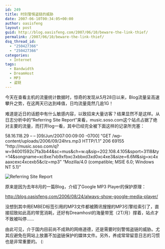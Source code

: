 ```yaml
---
id: 249
title: 时刻警惕盗链的威胁
date: 2007-06-10T00:34:05+00:00
author: oasisfeng
layout: post
guid: http://blog.oasisfeng.com/2007/06/10/beware-the-link-thief/
permalink: /2007/06/10/beware-the-link-thief/
dsq_thread_id:
  - "250427366"
  - "250427366"
categories:
  - Internet
tags:
  - Bandwidth
  - DreamHost
  - MP3
  - 盗链
---
```

今天在查看主机的流量统计数据时，惊奇的发现从5月28日以来，Blog流量呈高速攀升之势，在这两天已达到峰值，日均流量竟然几逾1G！

<p dragover="true">
  难道是近日的话题中有什么敏感内容，以致招来大量访客？结果显然不是这样。从日志分析中的“Referring Site Report”来看，music.soso.com这个站点占据了绝对主要的流量，而打开log一看，其中已经完全被下面这样的记录所充塞：
</p>

<p dragover="true">
  58.16.118.29 &#8211; &#8211; [09/Jun/2007:00:09:00 -0700] &#8220;GET /wp-content/uploads/2006/09/24hrs.mp3 HTTP/1.1&#8221; 206 69155 &#8220;http://music.soso.com/q?w=94001592c7fa3b44&sc=mus&ch=w.q&sip=202.108.4.105&sport=3118&ty=14&songname=xc8xe7xb9xfbxc3xbbxd3xd0xc4xe3&size=6.6M&sig=xc4xaaxcexc4xcexb5&clz=mp3&#8221; &#8220;Mozilla/4.0 (compatible; MSIE 6.0; Windows NT 5.1)&#8221;
</p>

<p dragover="true">
  <img src="https://blog.oasisfeng.com/wp-content/uploads/2007/06/refsite.png" alt="Referring Site Report" />
</p>

原来是因为去年8月的一篇Blog，介绍了Google MP3 Player的保护原理：

<a href="http://blog.oasisfeng.com/2006/08/24/always-show-google-media-player/" target="_blank">http://blog.oasisfeng.com/2006/08/24/always-show-google-media-player/</a>

没想到其中用EMBED标签引用的MP3文件都被腾讯搜搜的MP3引擎给索引了，直接招致如此高的带宽消耗，还好有Dreamhost的海量带宽（2T/月）撑着，站点才不致被叫停……

由此可见，介于国内目前尚不成熟的网络道德，还是需要时刻警惕盗链的威胁。尤其应避免在网站上放置不加盗链保护的媒体文件。另外，养成常常留意日志的习惯也是非常重要的。 (: